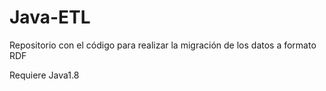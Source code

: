 # Java-ETL
Repositorio con el código para realizar la migración de los datos a formato RDF

Requiere Java1.8
